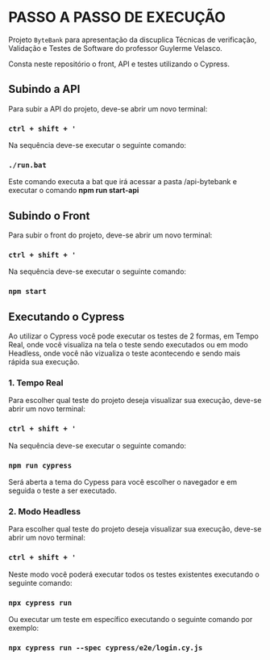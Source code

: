 # PASSO A PASSO DE EXECUÇÃO 

Projeto `ByteBank` para apresentação da discuplica Técnicas de verificação, Validação e Testes de Software do professor Guylerme Velasco.

Consta neste repositório o front, API e testes utilizando o Cypress.

## Subindo a API

Para subir a API do projeto, deve-se abrir um novo terminal:

### `ctrl + shift + '`

Na sequência deve-se executar o seguinte comando:

### `./run.bat`

Este comando executa a bat que irá acessar a pasta /api-bytebank e executar o comando **npm run start-api**

## Subindo o Front

Para subir o front do projeto, deve-se abrir um novo terminal:

### `ctrl + shift + '`

Na sequência deve-se executar o seguinte comando:

### `npm start`

## Executando o Cypress

Ao utilizar o Cypress você pode executar os testes de 2 formas, em Tempo Real, onde você visualiza na tela o teste sendo executados ou em modo Headless, onde você não vizualiza o teste acontecendo e sendo mais rápida sua execução.

### 1. Tempo Real

Para escolher qual teste do projeto deseja visualizar sua execução, deve-se abrir um novo terminal:

### `ctrl + shift + '`

Na sequência deve-se executar o seguinte comando:

### `npm run cypress`

Será aberta a tema do Cypess para você escolher o navegador e em seguida o teste a ser executado.

### 2. Modo Headless

Para escolher qual teste do projeto deseja visualizar sua execução, deve-se abrir um novo terminal:

### `ctrl + shift + '`

Neste modo você poderá executar todos os testes existentes executando o seguinte comando:

### `npx cypress run`

Ou executar um teste em específico executando o seguinte comando por exemplo:

### `npx cypress run --spec cypress/e2e/login.cy.js`